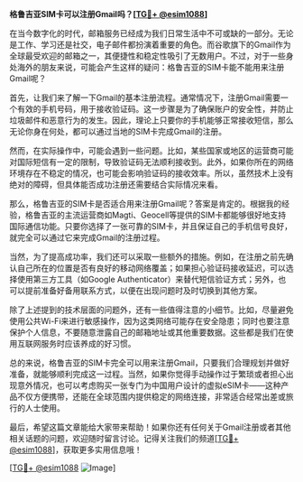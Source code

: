 **格鲁吉亚SIM卡可以注册Gmail吗？[[TG💪+ @esim1088](https://t.me/s/esim1088)]**

在当今数字化的时代，邮箱服务已经成为我们日常生活中不可或缺的一部分。无论是工作、学习还是社交，电子邮件都扮演着重要的角色。而谷歌旗下的Gmail作为全球最受欢迎的邮箱之一，其便捷性和稳定性吸引了无数用户。不过，对于一些身处海外的朋友来说，可能会产生这样的疑问：格鲁吉亚的SIM卡能不能用来注册Gmail呢？

首先，让我们来了解一下Gmail的基本注册流程。通常情况下，注册Gmail需要一个有效的手机号码，用于接收验证码。这一步骤是为了确保账户的安全性，并防止垃圾邮件和恶意行为的发生。因此，理论上只要你的手机能够正常接收短信，那么无论你身在何处，都可以通过当地的SIM卡完成Gmail的注册。

然而，在实际操作中，可能会遇到一些问题。比如，某些国家或地区的运营商可能对国际短信有一定的限制，导致验证码无法顺利接收到。此外，如果你所在的网络环境存在不稳定的情况，也可能会影响验证码的接收效率。所以，虽然技术上没有绝对的障碍，但具体能否成功注册还需要结合实际情况来看。

那么，格鲁吉亚的SIM卡是否适合用来注册Gmail呢？答案是肯定的。根据我的经验，格鲁吉亚的主流运营商如Magti、Geocell等提供的SIM卡都能够很好地支持国际通信功能。只要你选择了一张可靠的SIM卡，并且保证自己的手机信号良好，就完全可以通过它来完成Gmail的注册过程。

当然，为了提高成功率，我们还可以采取一些额外的措施。例如，在注册之前先确认自己所在的位置是否有良好的移动网络覆盖；如果担心验证码接收延迟，可以选择使用第三方工具（如Google Authenticator）来替代短信验证方式；另外，也可以提前准备好备用联系方式，以便在出现问题时及时切换到其他方案。

除了上述提到的技术层面的问题外，还有一些值得注意的小细节。比如，尽量避免使用公共Wi-Fi来进行敏感操作，因为这类网络可能存在安全隐患；同时也要注意保护个人信息，不要随意泄露自己的邮箱地址或其他重要数据。这些都是我们在使用互联网服务时应该养成的好习惯。

总的来说，格鲁吉亚的SIM卡完全可以用来注册Gmail，只要我们合理规划并做好准备，就能够顺利完成这一过程。当然，如果你觉得手动操作过于繁琐或者担心出现意外情况，也可以考虑购买一张专门为中国用户设计的虚拟eSIM卡——这种产品不仅方便携带，还能在全球范围内提供稳定的网络连接，非常适合经常出差或旅行的人士使用。

最后，希望这篇文章能给大家带来帮助！如果你还有任何关于Gmail注册或者其他相关话题的问题，欢迎随时留言讨论。记得关注我们的频道[[TG💪+ @esim1088](https://t.me/s/esim1088)]，获取更多实用信息哦！

[[TG💪+ @esim1088](https://t.me/s/esim1088) ![Image](https://i.postimg.cc/4NQfJmqS/Snipaste-2025-05-13-00-14-12.png)]